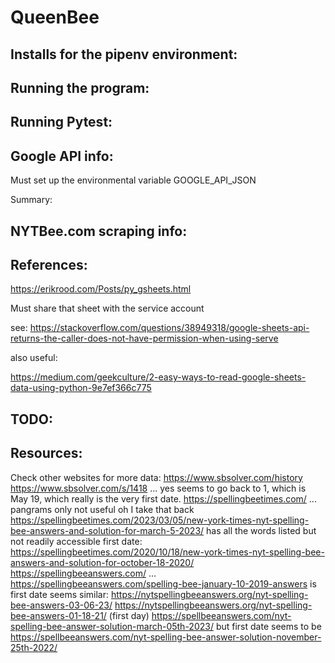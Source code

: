 # QueenBee

## Installs for the pipenv environment:

## Running the program:

## Running Pytest:

## Google API info:

Must set up the environmental variable GOOGLE_API_JSON 


Summary: 


## NYTBee.com scraping info:

## References:

https://erikrood.com/Posts/py_gsheets.html

Must share that sheet with the service account

see: https://stackoverflow.com/questions/38949318/google-sheets-api-returns-the-caller-does-not-have-permission-when-using-serve

also useful:

https://medium.com/geekculture/2-easy-ways-to-read-google-sheets-data-using-python-9e7ef366c775


## TODO:

## Resources:

Check other websites for more data: 
https://www.sbsolver.com/history https://www.sbsolver.com/s/1418 ... yes seems to go back to 1, which is May 19, which really is the very first date. 
https://spellingbeetimes.com/ ... pangrams only not useful
oh I take that back https://spellingbeetimes.com/2023/03/05/new-york-times-nyt-spelling-bee-answers-and-solution-for-march-5-2023/ has all the words listed but not readily accessible
first date: https://spellingbeetimes.com/2020/10/18/new-york-times-nyt-spelling-bee-answers-and-solution-for-october-18-2020/
https://spellingbeeanswers.com/ ... https://spellingbeeanswers.com/spelling-bee-january-10-2019-answers is first date
seems similar: https://nytspellingbeeanswers.org/nyt-spelling-bee-answers-03-06-23/
https://nytspellingbeeanswers.org/nyt-spelling-bee-answers-01-18-21/ (first day)
https://spellbeeanswers.com/nyt-spelling-bee-answer-solution-march-05th-2023/   but first date seems to be https://spellbeeanswers.com/nyt-spelling-bee-answer-solution-november-25th-2022/
